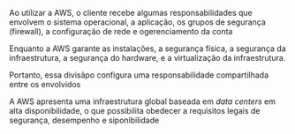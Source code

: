 Ao utilizar a AWS, o cliente recebe algumas responsabilidades que envolvem o sistema operacional, a aplicação, os grupos de segurança (firewall), a configuração de rede e ogerenciamento da conta

Enquanto a AWS garante as instalações, a segurança física, a segurança da infraestrutura, a segurança do hardware, e a virtualização da infraestrutura.

Portanto, essa divisãpo configura uma responsabilidade compartilhada entre os envolvidos

A AWS apresenta uma infraestrutura global baseada em *data centers* em alta disponibilidade, o que possibilita obedecer a requisitos legais de segurança, desempenho e siponibilidade